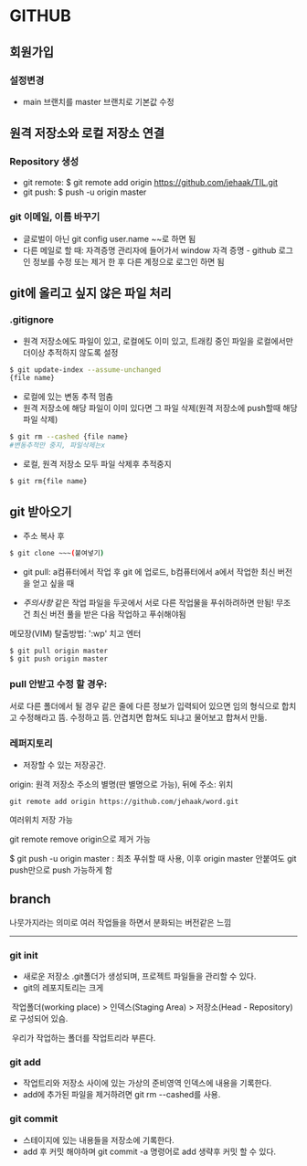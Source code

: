 # GITHUB

##  회원가입

### 설정변경

* main 브랜치를 master 브랜치로 기본값 수정

## 원격 저장소와 로컬 저장소 연결

### Repository 생성

* git remote: $ git remote add origin https://github.com/jehaak/TIL.git
* git push: $ push -u origin master



### git 이메일, 이름 바꾸기

* 글로벌이 아닌 git config user.name ~~로 하면 됨
* 다른 메일로 할 때: 자격증명 관리자에 들어가서 window 자격 증명 - github 로그인 정보를 수정 또는 제거 한 후 다른 계정으로 로그인 하면 됨



## git에 올리고 싶지 않은 파일 처리

### .gitignore 

* 원격 저장소에도 파일이 있고, 로컬에도 이미 있고, 트래킹 중인 파일을 로컬에서만 더이상 추적하지 않도록 설정

```bash
$ git update-index --assume-unchanged
{file name}
```

* 로컬에 있는 변동 추적 멈춤
* 원격 저장소에 해당 파일이 이미 있다면 그 파일 삭제(원격 저장소에 push할때 해당 파일 삭제)

```bash
$ git rm --cashed {file name}
#변동추적만 중지, 파일삭제는x
```

* 로컬, 원격 저장소 모두 파일 삭제후 추적중지

```bash
$ git rm{file name}
```



## git 받아오기

* 주소 복사 후

```bash
$ git clone ~~~(붙여넣기)
```

* git pull: a컴퓨터에서 작업 후 git 에 업로드, b컴퓨터에서 a에서 작업한 최신 버전을 얻고 싶을 때

* *주의사항*  같은 작업 파일을 두곳에서 서로 다른 작업물을 푸쉬하려하면 만됨! 무조건 최신 버전 풀을 받은 다음 작업하고 푸쉬해야됨

메모장(VIM) 탈출방법:    ':wp' 치고 엔터

```bash
$ git pull origin master
$ git push origin master
```







### pull 안받고  수정 할 경우:

서로 다른 폴더에서 될 경우 같은 줄에 다른 정보가 입력되어 있으면 임의 형식으로 합치고 수정해라고 뜸. 수정하고 뜸. 안겹치면 합쳐도 되냐고 물어보고 합쳐서 만듦.

### 레퍼지토리

* 저장할 수 있는 저장공간.



origin: 원격 저장소 주소의 별명(딴 별명으로 가능), 뒤에 주소: 위치

```
git remote add origin https://github.com/jehaak/word.git
```

여러위치 저장 가능

git remote remove origin으로 제거 가능

$ git push -u origin master : 최초 푸쉬할 때 사용, 이후 origin master 안붙여도 git push만으로 push 가능하게 함

## branch

나뭇가지라는 의미로 여러 작업들을 하면서 분화되는 버전같은 느낌

---



### git init

* 새로운 저장소 .git폴더가 생성되며, 프로젝트 파일들을 관리할 수 있다.
* git의 레포지토리는 크게 

​		작업폴더(working place) > 인덱스(Staging Area) > 저장소(Head - Repository) 로 구성되어 있슴.

​		우리가 작업하는 폴더를 작업트리라 부른다.

### git add

* 작업트리와 저장소 사이에 있는 가상의 준비영역 인덱스에 내용을 기록한다.
* add에 추가된 파일을 제거하려면 git rm --cashed를 사용.

### git commit

* 스테이지에 있는 내용들을 저장소에 기록한다.
* add 후 커밋 해야하며 git commit -a 명령어로 add 생략후 커밋 할 수 있다.
